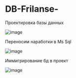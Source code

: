 # DB-Frilanse-

Проектировка базы данных 

![image](https://user-images.githubusercontent.com/113111030/219591225-d3bfc219-222f-41a2-9761-710614f3f495.png)

Переносим наработки в Ms Sql 

![image](https://user-images.githubusercontent.com/113111030/219598468-691da0b7-26cc-4718-b89d-43fc292996ea.png)

Иммигрирование бд в проект

![image](https://user-images.githubusercontent.com/113111030/219602655-a8546dbe-d5d9-4985-98ed-1584d922336f.png)
